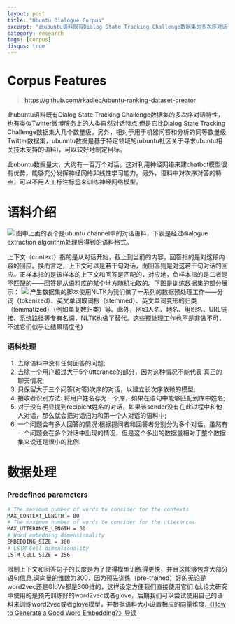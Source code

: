 ```yaml
---
layout: post
title: "Ubuntu Dialogue Corpus"
excerpt: "此ubuntu语料既有Dialog State Tracking Challenge数据集的多次序对话特性，也有类似Twitter微博服务上的人类自然对话特点。"
category: research
tags: [corpus]
disqus: true
---
```


# Corpus Features

> https://github.com/rkadlec/ubuntu-ranking-dataset-creator

此ubuntu语料既有Dialog State Tracking Challenge数据集的多次序对话特性，也有类似Twitter微博服务上的人类自然对话特点.但是它比Dialog State Tracking Challenge数据集大几个数量级。另外，相对于用于机器问答和分析的同等数量级Twitter数据集，ubunntu数据是基于特定领域的(ubuntu社区关于寻求ubuntu相关技术支持的语料)，可以较好地制定目标。

此ubuntu数据量大，大约有一百万个对话。这对利用神经网络来建chatbot模型很有优势，能够充分发挥神经网络非线性学习能力。另外，语料中对次序对答的特点，可以不用人工标注标签来训练神经网络模型。
# 语料介绍
![](http://7xkeqi.com1.z0.glb.clouddn.com/chatbot/images/2016/11/Screenshot-from-2016-11-11-14-19-14.png)
图中上面的表个是ubuntu channel中的对话语料，下表是经过dialogue extraction algorithm处理后得到的语料格式。

上下文（context）指的是从对话开始，截止到当前的内容，回答指的是对这段内容的回应。换而言之，上下文可以是若干句对话，而回答则是对这若干句对话的回应。正样本指的是该样本的上下文和回答是匹配的，对应地，负样本指的是二者是不匹配的——回答是从语料库的某个地方随机抽取的。下图是训练数据集的部分展示：
![](http://d3kbpzbmcynnmx.cloudfront.net/wp-content/uploads/2016/04/Screen-Shot-2016-04-20-at-12.29.42-PM.png)
产生数据集的脚本使用NLTK为我们做了一系列的数据预处理工作——分词（tokenized）、英文单词取词根（stemmed）、英文单词变形的归类（lemmatized）（例如单复数归类）等。此外，例如人名、地名、组织名、URL链接、系统路径等专有名词，NLTK也做了替代。这些预处理工作也不是非做不可，不过它们似乎让结果精度他)
### 语料处理 
1. 去除语料中没有任何回答的问题;
2. 去除一个用户超过大于5个utterance的部分，因为这种情况不能代表  真正的聊天情况;
3. 只保留大于三个问答(对答)次序的对话，以建立长次序依赖的模型;
4. 接收者识别方法: 将用户姓名存为一个库，如果在语句中能够匹配到库中姓名;
5. 对于没有明显提到recipient姓名的对话，如果该sender没有在此过程中和他人对话，那么就会把对话归为和第一个人对话的语料中;
6. 一个问题会有多人回答的情况:根据提问者和回答者分别分为多个对话，虽然有一个问题会在多个对话中出现的情况，但是这个多出的数据量相对于整个数据集来说还是很小的比例.

# 数据处理
### Predefined parameters
```bash
# The maximum number of words to consider for the contexts
MAX_CONTEXT_LENGTH = 80
# The maximum number of words to consider for the utterances
MAX_UTTERANCE_LENGTH = 30
# Word embedding dimensionality
EMBEDDING_SIZE = 300
# LSTM Cell dimensionality
LSTM_CELL_SIZE = 256
```

限制上下文和回答句子的长度是为了使得模型训练得更快，并且这能够包含大部分语句信息.词向量的维数为300，因为预先训练（pre-trained）好的无论是word2vec还是GloVe都是300维的，这样设定方便我们直接使用它们.(此论文研究中使用的是预先训练好的word2vec或者glove，后期我们可以尝试使用自己的语料来训练word2vec或者glove模型，并根据语料大小设置相应的向量维度.[《How to Generate a Good Word Embedding?》导读](http://licstar.net/archives/620)